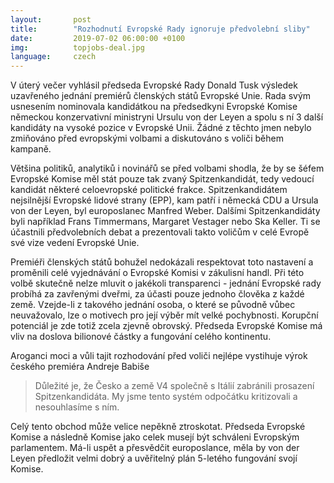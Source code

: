 ```yaml
---
layout:       post
title:        "Rozhodnutí Evropské Rady ignoruje předvolební sliby"
date:         2019-07-02 06:00:00 +0100
img:          topjobs-deal.jpg
language:     czech
---
```


V úterý večer vyhlásil předseda Evropské Rady Donald Tusk výsledek uzavřeného jednání premiérů členských států Evropské Unie. Rada svým usnesením nominovala kandidátkou na předsedkyni Evropské Komise německou konzervativní ministryni Ursulu von der Leyen a spolu s ní 3 další kandidáty na vysoké pozice v Evropské Unii. Žádné z těchto jmen nebylo zmiňováno před evropskými volbami a diskutováno s voliči během kampaně.

<!--more-->

Většina politiků, analytiků i novinářů se před volbami shodla, že by se šéfem Evropské Komise měl stát pouze tak zvaný Spitzenkandidát, tedy vedoucí kandidát některé celoevropské politické frakce. Spitzenkandidátem nejsilnější Evropské lidové strany (EPP), kam patří i německá CDU a Ursula von der Leyen, byl europoslanec Manfred Weber. Dalšími Spitzenkandidáty byli například Frans Timmermans, Margaret Vestager nebo Ska Keller. Ti se účastnili předvolebních debat a prezentovali takto voličům v celé Evropě své vize vedení Evropské Unie.

Premiéři členských států bohužel nedokázali respektovat toto nastavení a proměnili celé vyjednávání o Evropské Komisi v zákulisní handl. Při této volbě skutečně nelze mluvit o jakékoli transparenci - jednání Evropské rady probíhá za zavřenými dveřmi, za účasti pouze jednoho člověka z každé země. Vzejde-li z takového jednání osoba, o které se původně vůbec neuvažovalo, lze o motivech pro její výběr mít velké pochybnosti. Korupční potenciál je zde totiž zcela zjevně obrovský. Předseda Evropské Komise má vliv na doslova bilionové částky a fungování celého kontinentu.

Aroganci moci a vůli tajit rozhodování před voliči nejlépe vystihuje výrok českého premiéra Andreje Babiše

> Důležité je, že Česko a země V4 společně s Itálií zabránili prosazení Spitzenkandidáta. My jsme tento systém odpočátku kritizovali a nesouhlasíme s ním.

Celý tento obchod může velice nepěkně ztroskotat. Předseda Evropské Komise a následně Komise jako celek musejí být schváleni Evropským parlamentem. Má-li uspět a přesvědčit europoslance, měla by von der Leyen předložit velmi dobrý a uvěřitelný plán 5-letého fungování svojí Komise.
